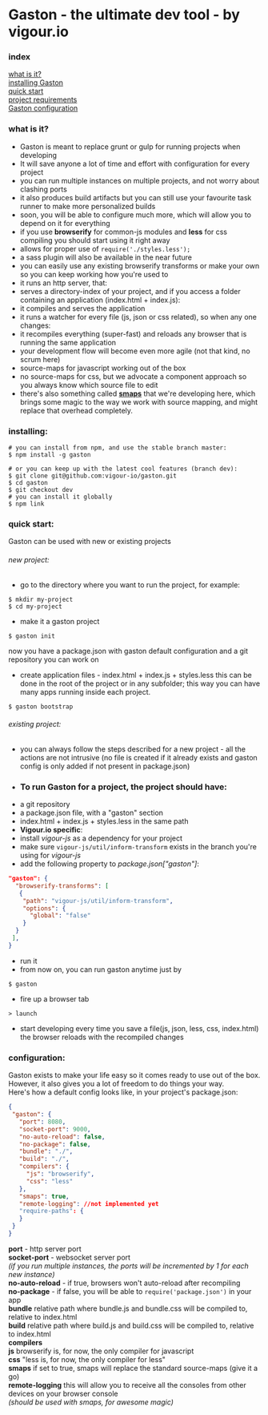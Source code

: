 # Gaston - the ultimate dev tool - by vigour.io

### index
[what is it?](#what-is-it)  
[installing Gaston](#installing)  
[quick start](#quick-start)  
[project requirements](#requirements)  
[Gaston configuration](#configuration)

### <a name="what-is-it"></a>what is it?
- Gaston is meant to replace grunt or gulp for running projects when developing
- It will save anyone a lot of time and effort with configuration for every project
- you can run multiple instances on multiple projects, and not worry about clashing ports
- it also produces build artifacts but you can still use your favourite task runner to make more personalized builds
 - soon, you will be able to configure much more, which will allow you to depend on it for everything
- if you use **browserify** for common-js modules and **less** for css compiling you should start using it right away
 - allows for proper use of `require('./styles.less');` 
 - a sass plugin will also be available in the near future
 - you can easily use any existing browserify transforms or make your own so you can keep working how you're used to
- it runs an http server, that:
 - serves a directory-index of your project, and if you access a folder containing an application (index.html + index.js):
 - it compiles and serves the application
 - it runs a watcher for every file (js, json or css related), so when any one changes:
 - it recompiles everything (super-fast) and reloads any browser that is running the same application
- your development flow will become even more agile (not that kind, no scrum here)
- source-maps for javascript working out of the box
 - no source-maps for css, but we advocate a component approach so you always know which source file to edit
 - there's also something called <a href="#smaps">**smaps**</a> that we're developing here, which brings some magic to the way we work with source mapping, and might replace that overhead completely.

### <a name="installing"></a> installing:
```shell
# you can install from npm, and use the stable branch master:
$ npm install -g gaston

# or you can keep up with the latest cool features (branch dev):
$ git clone git@github.com:vigour-io/gaston.git
$ cd gaston
$ git checkout dev
# you can install it globally
$ npm link
```

### <a name="quick-start"></a> quick start:
Gaston can be used with new or existing projects
###### new project:
- go to the directory where you want to run the project, for example:
```shell
$ mkdir my-project
$ cd my-project
```
- make it a gaston project 
```shell
$ gaston init
```
now you have a package.json with gaston default configuration and a git repository you can work on
- create application files - index.html + index.js + styles.less
this can be done in the root of the project or in any subfolder; this way you can have many apps running inside each project.
```shell
$ gaston bootstrap
```

###### existing project:
- you can always follow the steps described for a new project - all the actions are not intrusive (no file is created if it already exists and gaston config is only added if not present in package.json)  
- ### <a name="requirements"></a>To run Gaston for a project, the project should have:
 - a git repository
 - a package.json file, with a "gaston" section
 - index.html + index.js + styles.less in the same path
 - **Vigour.io specific**: 
  - install *vigour-js* as a dependency for your project
  - make sure `vigour-js/util/inform-transform` exists in the branch you're using for *vigour-js*
  - add the following property to *package.json["gaston"]*:
```json
"gaston": {
  "browserify-transforms": [
   {
    "path": "vigour-js/util/inform-transform",
    "options": {
      "global": "false"
    }
  }
 ],
}
```
- run it
- from now on, you can run gaston anytime just by
```shell
$ gaston
```
- fire up a browser tab
```shell
> launch
```
- start developing
every time you save a file(js, json, less, css, index.html) the browser reloads with the recompiled changes

### <a name="configuration"></a> configuration:
Gaston exists to make your life easy so it comes ready to use out of the box. However, it also gives you a lot of freedom to do things your way.  
Here's how a default config looks like, in your project's package.json:
```json
{
 "gaston": {
   "port": 8080,
   "socket-port": 9000,
   "no-auto-reload": false,
   "no-package": false,
   "bundle": "./",
   "build": "./",
   "compilers": {
     "js": "browserify",
     "css": "less"
   },
   "smaps": true,
   "remote-logging": //not implemented yet
   "require-paths": {
   }
 }
}
```
**port** - http server port  
**socket-port** - websocket server port  
*(if you run multiple instances, the ports will be incremented by 1 for each new instance)*  
**no-auto-reload** - if true, browsers won't auto-reload after recompiling  
**no-package** - if false, you will be able to `require('package.json')` in your app  
**bundle** relative path where bundle.js and bundle.css will be compiled to, relative to index.html  
**build** relative path where build.js and build.css will be compiled to, relative to index.html  
**compilers**  
 **js** browserify is, for now, the only compiler for javascript  
 **css** "less is, for now, the only compiler for less"  
**smaps** if set to true, smaps will replace the standard source-maps (give it a go)  
**remote-logging** this will allow you to receive all the consoles from other devices on your browser console  
*(should be used with smaps, for awesome magic)*

